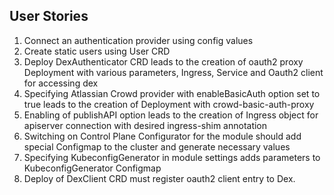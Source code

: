 User Stories
------------
1. Connect an authentication provider using config values 
2. Create static users using User CRD
3. Deploy DexAuthenticator CRD leads to the creation of oauth2 proxy Deployment with various parameters, Ingress, Service and Oauth2 client for accessing dex 
4. Specifying Atlassian Crowd provider with enableBasicAuth option set to true leads to the creation of Deployment with crowd-basic-auth-proxy
5. Enabling of publishAPI option leads to the creation of Ingress object for apiserver connection with desired ingress-shim annotation
6. Switching on Control Plane Configurator for the module should add special Configmap to the cluster and generate necessary values
7. Specifying KubeconfigGenerator in module settings adds parameters to KubeconfigGenerator Configmap
8. Deploy of DexClient CRD must register oauth2 client entry to Dex.
